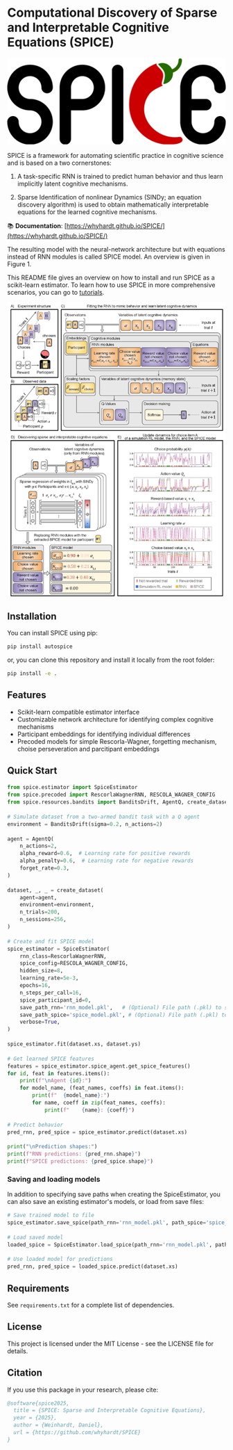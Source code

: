 # Computational Discovery of Sparse and Interpretable Cognitive Equations (SPICE)

![SPICE Logo](https://github.com/whyhardt/SPICE/blob/main/figures/spice_logo.png?raw=true)

SPICE is a framework for automating scientific practice in cognitive science and is based on a two cornerstones:

1. A task-specific RNN is trained to predict human behavior and thus learn implicitly latent cognitive mechanisms.

2. Sparse Identification of nonlinear Dynamics (SINDy; an equation discovery algorithm) is used to obtain mathematically interpretable equations for the learned cognitive mechanisms.

📚 **Documentation**: [https://whyhardt.github.io/SPICE/](https://whyhardt.github.io/SPICE/)

The resulting model with the neural-network architecture but with equations instead of RNN modules is called SPICE model. An overview is given in Figure 1.

This README file gives an overview on how to install and run SPICE as a scikit-learn estimator. To learn how to use SPICE in more comprehensive scenarios, you can go to [tutorials](tutorials).

![Figure 1 - SPICE Overview](https://github.com/whyhardt/SPICE/blob/main/figures/spice_overview.jpg?raw=true "Figure 1: SPICE overview")

## Installation

You can install SPICE using pip:

```bash
pip install autospice
```

or, you can clone this repository and install it locally from the root folder:

```bash
pip install -e .
```

## Features

- Scikit-learn compatible estimator interface
- Customizable network architecture for identifying complex cognitive mechanisms
- Participant embeddings for identifying individual differences
- Precoded models for simple Rescorla-Wagner, forgetting mechanism, choise perseveration and parcitipant embeddings

## Quick Start

```python
from spice.estimator import SpiceEstimator
from spice.precoded import RescorlaWagnerRNN, RESCOLA_WAGNER_CONFIG
from spice.resources.bandits import BanditsDrift, AgentQ, create_dataset

# Simulate dataset from a two-armed bandit task with a Q agent
environment = BanditsDrift(sigma=0.2, n_actions=2)

agent = AgentQ(
    n_actions=2,
    alpha_reward=0.6,  # Learning rate for positive rewards 
    alpha_penalty=0.6,  # Learning rate for negative rewards
    forget_rate=0.3,
)

dataset, _, _ = create_dataset(
    agent=agent,
    environment=environment,
    n_trials=200,
    n_sessions=256,
)

# Create and fit SPICE model
spice_estimator = SpiceEstimator(
    rnn_class=RescorlaWagnerRNN,
    spice_config=RESCOLA_WAGNER_CONFIG,
    hidden_size=8,
    learning_rate=5e-3,
    epochs=16,
    n_steps_per_call=16,
    spice_participant_id=0,
    save_path_rnn='rnn_model.pkl',   # (Optional) File path (.pkl) to save RNN model after training
    save_path_spice='spice_model.pkl', # (Optional) File path (.pkl) to save SPICE model after training
    verbose=True,
)

spice_estimator.fit(dataset.xs, dataset.ys)

# Get learned SPICE features
features = spice_estimator.spice_agent.get_spice_features()
for id, feat in features.items():
    print(f"\nAgent {id}:")
    for model_name, (feat_names, coeffs) in feat.items():
        print(f"  {model_name}:")
        for name, coeff in zip(feat_names, coeffs):
            print(f"    {name}: {coeff}")

# Predict behavior
pred_rnn, pred_spice = spice_estimator.predict(dataset.xs)

print("\nPrediction shapes:")
print(f"RNN predictions: {pred_rnn.shape}")
print(f"SPICE predictions: {pred_spice.shape}")  
```

### Saving and loading models

In addition to specifying save paths when creating the SpiceEstimator, you can also save an existing estimator's models, or load from save files:

```python
# Save trained model to file
spice_estimator.save_spice(path_rnn='rnn_model.pkl', path_spice='spice_model.pkl')

# Load saved model
loaded_spice = SpiceEstimator.load_spice(path_rnn='rnn_model.pkl', path_spice='spice_model.pkl')

# Use loaded model for predictions
pred_rnn, pred_spice = loaded_spice.predict(dataset.xs)
```

## Requirements

See `requirements.txt` for a complete list of dependencies.

## License

This project is licensed under the MIT License - see the LICENSE file for details.

## Citation

If you use this package in your research, please cite:

```bibtex
@software{spice2025,
  title = {SPICE: Sparse and Interpretable Cognitive Equations},
  year = {2025},
  author = {Weinhardt, Daniel},
  url = {https://github.com/whyhardt/SPICE}
}
```

